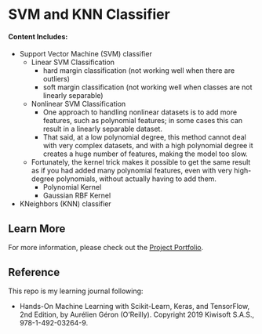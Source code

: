 # SVM and KNN Classifier

#### Content Includes:
- Support Vector Machine (SVM) classifier
  - Linear SVM Classification
    - hard margin classification (not working well when there are outliers) 
    - soft margin classification (not working well when classes are not linearly separable)
  - Nonlinear SVM Classification
    - One approach to handling nonlinear datasets is to add more features, such as polynomial features; in some cases this can result in a linearly separable dataset.
    - That said, at a low polynomial degree, this method cannot deal with very complex datasets, and with a high polynomial degree it creates a huge number of features, making the model too slow.
  - Fortunately, the kernel trick makes it possible to get the same result as if you had added many polynomial features, even with very high-degree polynomials, without actually having to add them.
    - Polynomial Kernel
    - Gaussian RBF Kernel 
- KNeighbors (KNN) classifier

## Learn More

For more information, please check out the [Project Portfolio](https://tingting0618.github.io).

## Reference

This repo is my learning journal following:
- Hands-On Machine Learning with Scikit-Learn, Keras, and TensorFlow, 2nd Edition, by Aurélien Géron (O’Reilly). Copyright 2019 Kiwisoft S.A.S., 978-1-492-03264-9.
